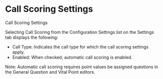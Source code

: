 # Call Scoring Settings

Call Scoring Settings

Selecting Call Scoring from the Configuration Settings list on the Settings tab displays the following:

* Call Type: Indicates the call type for which the call scoring settings apply.
* Enabled: When checked, automatic call scoring is enabled.

Note: Automatic call scoring requires point values be assigned questions in the General Question and Vital Point editors.

